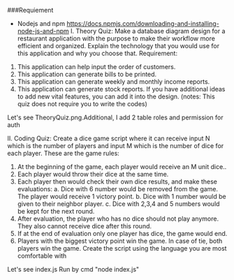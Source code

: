 ###Requiement 
- Nodejs and npm https://docs.npmjs.com/downloading-and-installing-node-js-and-npm
I. Theory Quiz:
Make a database diagram design for a restaurant application with the purpose to make their
workflow more efficient and organized.
Explain the technology that you would use for this application and why you choose that.
Requirement:

1. This application can help input the order of customers.
2. This application can generate bills to be printed.
3. This application can generate weekly and monthly income reports.
4. This application can generate stock reports.
   If you have additional ideas to add new vital features, you can add it into the design.
   (notes: This quiz does not require you to write the codes)

Let's see TheoryQuiz.png.Additional, I add 2 table roles and permission for auth

II. Coding Quiz:
Create a dice game script where it can receive input N which is the number of players and input
M which is the number of dice for each player. These are the game rules:

1. At the beginning of the game, each player would receive an M unit dice..
2. Each player would throw their dice at the same time.
3. Each player then would check their own dice results, and make these evaluations:
   a. Dice with 6 number would be removed from the game. The player would receive
   1 victory point.
   b. Dice with 1 number would be given to their neighbor player.
   c. Dice with 2,3,4 and 5 numbers would be kept for the next round.
4. After evaluation, the player who has no dice should not play anymore. They also cannot
   receive dice after this round.
5. If at the end of evaluation only one player has dice, the game would end.
6. Players with the biggest victory point win the game. In case of tie, both players win the
   game.
   Create the script using the language you are most comfortable with

Let's see index.js
Run by cmd "node index.js"
